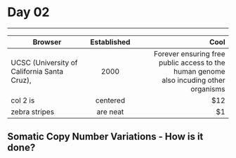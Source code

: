 # Day 02
---

| Browser        | Established           | Cool  |
| ------------- |:-------------:| -----:|
| UCSC (University of California Santa Cruz), | 2000 | Forever ensuring free public access to the human genome <br> also incuding other organisms |
| col 2 is      | centered      |   $12 |
| zebra stripes | are neat      |    $1 |


## Somatic Copy Number Variations - How is it done?
